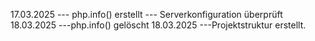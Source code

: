 17.03.2025  --- php.info() erstellt --- Serverkonfiguration überprüft
18.03.2025  ---php.info() gelöscht
18.03.2025  ---Projektstruktur erstellt.